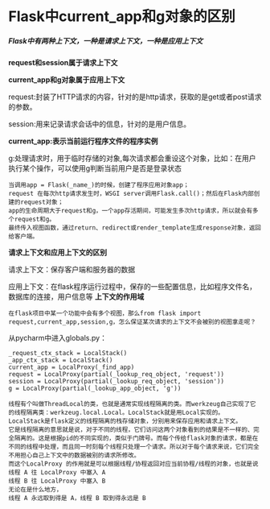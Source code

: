 

# Flask中current_app和g对象的区别

##### **Flask中有两种上下文，一种是请求上下文，一种是应用上下文**

**request和session属于请求上下文**

**current_app和g对象属于应用上下文**

request:封装了HTTP请求的内容，针对的是http请求，获取的是get或者post请求的参数。

session:用来记录请求会话中的信息，针对的是用户信息。

**current_app:表示当前运行程序文件的程序实例**

g:处理请求时，用于临时存储的对象,每次请求都会重设这个对象，比如：在用户执行某个操作，可以使用g判断当前用户是否是登录状态

```
当调用app = Flask(_name_)的时候，创建了程序应用对象app；
request 在每次http请求发生时，WSGI server调用Flask.call()；然后在Flask内部创建的request对象；
app的生命周期大于request和g，一个app存活期间，可能发生多次http请求，所以就会有多个request和g。
最终传入视图函数，通过return、redirect或render_template生成response对象，返回给客户端。
```

**请求上下文和应用上下文的区别**

请求上下文：保存客户端和服务器的数据

应用上下文：在flask程序运行过程中，保存的一些配置信息，比如程序文件名，数据库的连接，用户信息等
**上下文的作用域**

```
在flask项目中某一个功能中会有多个视图，那么from flask import request,current_app,session,g，怎么保证某次请求的上下文不会被别的视图拿走呢？
```

从pycharm中进入globals.py：

```
_request_ctx_stack = LocalStack()
_app_ctx_stack = LocalStack()
current_app = LocalProxy(_find_app)
request = LocalProxy(partial(_lookup_req_object, 'request'))
session = LocalProxy(partial(_lookup_req_object, 'session'))
g = LocalProxy(partial(_lookup_app_object, 'g'))
```

```
线程有个叫做ThreadLocal的类，也就是通常实现线程隔离的类。而werkzeug自己实现了它的线程隔离类：werkzeug.local.Local。LocalStack就是用Local实现的。
LocalStack是flask定义的线程隔离的栈存储对象，分别用来保存应用和请求上下文。
它是线程隔离的意思就是说，对于不同的线程，它们访问这两个对象看到的结果是不一样的、完全隔离的。这是根据pid的不同实现的，类似于门牌号。而每个传给flask对象的请求，都是在不同的线程中处理，而且同一时刻每个线程只处理一个请求。所以对于每个请求来说，它们完全不用担心自己上下文中的数据被别的请求所修改。
而这个LocalProxy 的作用就是可以根据线程/协程返回对应当前协程/线程的对象，也就是说
线程 A 往 LocalProxy 中塞入 A
线程 B 往 LocalProxy 中塞入 B
无论在是什么地方，
线程 A 永远取到得是 A，线程 B 取到得永远是 B
```

